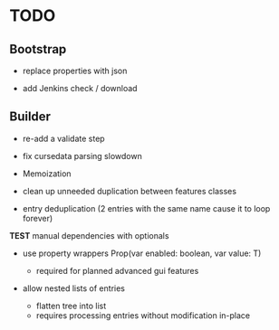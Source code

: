 # TODO

## Bootstrap

* replace properties with json

* add Jenkins check / download

## Builder

* re-add a validate step

* fix cursedata parsing slowdown

* Memoization

* clean up unneeded duplication between features classes

* entry deduplication (2 entries with the same name cause it to loop forever)

**TEST** manual dependencies with optionals





* use property wrappers Prop<T>(var enabled: boolean, var value: T)
  * required for planned advanced gui features


* allow nested lists of entries
  * flatten tree into list
  + requires processing entries without modification in-place